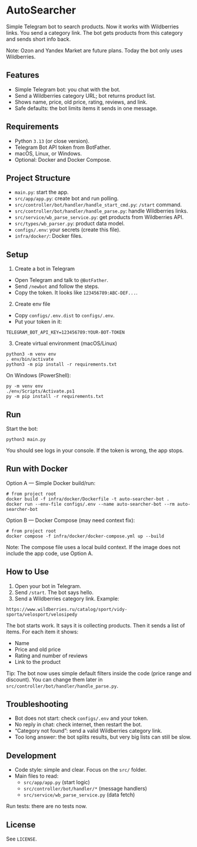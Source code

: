 # AutoSearcher

Simple Telegram bot to search products. Now it works with Wildberries links. You send a category link. The bot gets products from this category and sends short info back.

Note: Ozon and Yandex Market are future plans. Today the bot only uses Wildberries.

## Features

- Simple Telegram bot: you chat with the bot.
- Send a Wildberries category URL; bot returns product list.
- Shows name, price, old price, rating, reviews, and link.
- Safe defaults: the bot limits items it sends in one message.

## Requirements

- Python `3.13` (or close version).
- Telegram Bot API token from BotFather.
- macOS, Linux, or Windows.
- Optional: Docker and Docker Compose.

## Project Structure

- `main.py`: start the app.
- `src/app/app.py`: create bot and run polling.
- `src/controller/bot/handler/handle_start_cmd.py`: `/start` command.
- `src/controller/bot/handler/handle_parse.py`: handle Wildberries links.
- `src/service/wb_parse_service.py`: get products from Wildberries API.
- `src/types/wb_parser.py`: product data model.
- `configs/.env`: your secrets (create this file).
- `infra/docker/`: Docker files.

## Setup

1) Create a bot in Telegram
- Open Telegram and talk to `@BotFather`.
- Send `/newbot` and follow the steps.
- Copy the token. It looks like `123456789:ABC-DEF...`.

2) Create env file
- Copy `configs/.env.dist` to `configs/.env`.
- Put your token in it:

```
TELEGRAM_BOT_API_KEY=123456789:YOUR-BOT-TOKEN
```

3) Create virtual environment (macOS/Linux)

```
python3 -m venv env
. env/bin/activate
python3 -m pip install -r requirements.txt
```

On Windows (PowerShell):

```
py -m venv env
./env/Scripts/Activate.ps1
py -m pip install -r requirements.txt
```

## Run

Start the bot:

```
python3 main.py
```

You should see logs in your console. If the token is wrong, the app stops.

## Run with Docker

Option A — Simple Docker build/run:

```
# from project root
docker build -f infra/docker/Dockerfile -t auto-searcher-bot .
docker run --env-file configs/.env --name auto-searcher-bot --rm auto-searcher-bot
```

Option B — Docker Compose (may need context fix):

```
# from project root
docker compose -f infra/docker/docker-compose.yml up --build
```

Note: The compose file uses a local build context. If the image does not include the app code, use Option A.

## How to Use

1) Open your bot in Telegram.
2) Send `/start`. The bot says hello.
3) Send a Wildberries category link. Example:

```
https://www.wildberries.ru/catalog/sport/vidy-sporta/velosport/velosipedy
```

The bot starts work. It says it is collecting products. Then it sends a list of items. For each item it shows:
- Name
- Price and old price
- Rating and number of reviews
- Link to the product

Tip: The bot now uses simple default filters inside the code (price range and discount). You can change them later in `src/controller/bot/handler/handle_parse.py`.

## Troubleshooting

- Bot does not start: check `configs/.env` and your token.
- No reply in chat: check internet, then restart the bot.
- “Category not found”: send a valid Wildberries category link.
- Too long answer: the bot splits results, but very big lists can still be slow.

## Development

- Code style: simple and clear. Focus on the `src/` folder.
- Main files to read:
  - `src/app/app.py` (start logic)
  - `src/controller/bot/handler/*` (message handlers)
  - `src/service/wb_parse_service.py` (data fetch)

Run tests: there are no tests now.

## License

See `LICENSE`.

